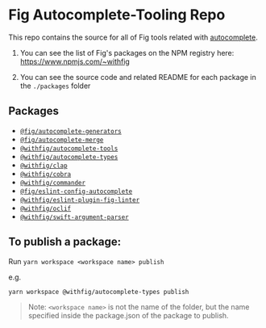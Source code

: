 # Fig Autocomplete-Tooling Repo

This repo contains the source for all of Fig tools related with [autocomplete](https://github.com/withfig/autocomplete).

1. You can see the list of Fig's packages on the NPM registry here: https://www.npmjs.com/~withfig

2. You can see the source code and related README for each package in the `./packages` folder

## Packages

- [`@fig/autocomplete-generators`](packages/autocomplete-generators/README.md)
- [`@fig/autocomplete-merge`](packages/autocomplete-merge/README.md)
- [`@withfig/autocomplete-tools`](packages/autocomplete-tools/README.md)
- [`@withfig/autocomplete-types`](packages/autocomplete-types/README.md)
- [`@withfig/clap`](packages/clap/README.md)
- [`@withfig/cobra`](packages/cobra/README.md)
- [`@withfig/commander`](packages/commander/README.md)
- [`@fig/eslint-config-autocomplete`](packages/eslint-config-autocomplete/README.md)
- [`@withfig/eslint-plugin-fig-linter`](packages/eslint-plugin-fig-linter/README.md)
- [`@withfig/oclif`](packages/oclif/README.md)
- [`@withfig/swift-argument-parser`](packages/swift-argument-parser/README.md)

## To publish a package:

Run `yarn workspace <workspace name> publish`

e.g.
```bash
yarn workspace @withfig/autocomplete-types publish
```

> Note: `<workspace name>` is not the name of the folder, but the name specified inside the package.json of the package to publish.
